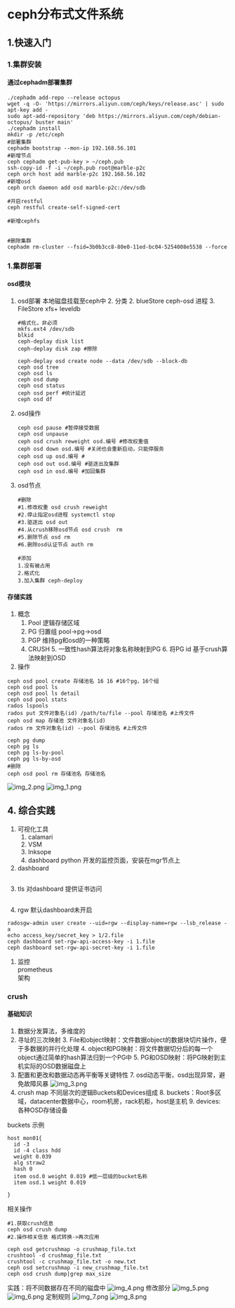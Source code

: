 # ceph分布式文件系统

## 1.快速入门
### 1.集群安装
#### 通过cephadm部署集群
```shell
./cephadm add-repo --release octopus
wget -q -O- 'https://mirrors.aliyun.com/ceph/keys/release.asc' | sudo apt-key add -
sudo apt-add-repository 'deb https://mirrors.aliyun.com/ceph/debian-octopus/ buster main'
./cephadm install
mkdir -p /etc/ceph
#部署集群
cephadm bootstrap --mon-ip 192.168.56.101
#新增节点
ceph cephadm get-pub-key > ~/ceph.pub
ssh-copy-id -f -i ~/ceph.pub root@marble-p2c
ceph orch host add marble-p2c 192.168.56.102
#新增osd
ceph orch daemon add osd marble-p2c:/dev/sdb

#开启restful
ceph restful create-self-signed-cert

#新增cephfs


#删除集群
cephadm rm-cluster --fsid=3b0b3cc8-80e0-11ed-bc04-5254008e5538 --force
```

### 1.集群部署
#### osd模块
1. osd部署 本地磁盘挂载至ceph中
   2. 分类
      2. blueStore ceph-osd 进程
      3. FileStore xfs+ leveldb  
   ```shell
   #格式化，非必须
   mkfs.ext4 /dev/sdb
   blkid
   ceph-deplay disk list
   ceph-deplay disk zap #擦除
      
   ceph-deplay osd create node --data /dev/sdb --block-db 
   ceph osd tree
   ceph osd ls
   ceph osd dump
   ceph osd status
   ceph osd perf #统计延迟
   ceph osd df
   ```
2. osd操作
   ```shell
   ceph osd pause #暂停接受数据
   ceph osd unpause
   ceph osd crush reweight osd.编号 #修改权重值
   ceph osd down osd.编号 #关闭也会重新启动，只能停服务
   ceph osd up osd.编号 #
   ceph osd out osd.编号 #驱逐出及集群
   ceph osd in osd.编号 #加回集群
   ```
3. osd节点
   ```shell
   #删除
   #1.修改权重 osd crush reweight
   #2.停止指定osd进程 systemctl stop
   #3.驱逐出 osd out
   #4.从crush移除osd节点 osd crush  rm
   #5.删除节点 osd rm
   #6.删除osd认证节点 auth rm
   
   #添加
   1.没有被占用 
   2.格式化
   3.加入集群 ceph-deploy
   ```
#### 存储实践
1. 概念
   1. Pool 逻辑存储区域
   2. PG 归置组 pool->pg->osd
   3. PGP 维持pg和osd的一种策略
   4. CRUSH
      5. 一致性hash算法将对象名称映射到PG
      6. 将PG id 基于crush算法映射到OSD
2. 操作
```shell
ceph osd pool create 存储池名 16 16 #16个pg，16个组
ceph osd pool ls
ceph osd pool ls detail
ceph osd pool stats
rados lspools
rados put 文件对象名(id) /path/to/file --pool 存储池名 #上传文件
ceph osd map 存储池 文件对象名(id)
rados rm 文件对象名(id) --pool 存储池名 #上传文件

ceph pg dump
ceph pg ls
ceph pg ls-by-pool
ceph pg ls-by-osd
#删除
ceph osd pool rm 存储池名 存储池名 
```
![img_2.png](./img_2.png)
![img_1.png](./img_1.png)







## 4. 综合实践
1. 可视化工具
   1. calamari
   2. VSM
   3. Inksope
   4. dashboard python 开发的监控页面，安装在mgr节点上
2. dashboard
```shell

```
3. tls
对dashboard 提供证书访问
```shell
```
4. rgw
默认dashboard未开启
```shell
radosgw-admin user create --uid=rgw --display-name=rgw --lsb_release -a
echo access_key/secret_key > 1/2.file
ceph dashboard set-rgw-api-access-key -i 1.file
ceph dashboard set-rgw-api-secret-key -i 1.file
```

1. 监控  
prometheus  
架构
### crush
#### 基础知识
1. 数据分发算法，多维度的
2. 寻址的三次映射
   3. File和object映射：文件数据object的数据块切片操作，便于多数据的并行化处理
   4. object和PG映射：将文件数据切分后的每一个object通过简单的hash算法归到一个PG中
   5. PG和OSD映射：将PG映射到主机实际的OSD数据磁盘上
6. 配置和更改和数据动态再平衡等关键特性
   7. osd动态平衡，osd出现异常，避免故障风暴
![img_3.png](./img_3.png)
7. crush map 不同层次的逻辑Buckets和Devices组成
   8. buckets：Root多区域，datacenter数据中心，room机房，rack机柜，host是主机
   9. devices: 各种OSD存储设备

buckets 示例
```shell
host mon01{
  id -3
  id -4 class hdd
  weight 0.039
  alg straw2
  hash 0
  item osd.0 weight 0.019 #低一层级的bucket名称
  item osd.1 weight 0.019
  
}

```
相关操作
```shell
#1.获取crush信息
ceph osd crush dump
#2.操作相关信息 格式转换->再次应用

ceph osd getcrushmap -o crushmap_file.txt
crushtool -d crushmap_file.txt 
crushtool -c crushmap_file.txt -o new.txt
ceph osd setcrushmap -i new_crushmap_file.txt
ceph osd crush dump|grep max_size
```
实践：将不同数据存在不同的磁盘中
![img_4.png](./img_4.png)
修改部分
![img_5.png](./img_5.png)
![img_6.png](./img_6.png)
定制规则
![img_7.png](./img_7.png)
![img_8.png](img_8.png)